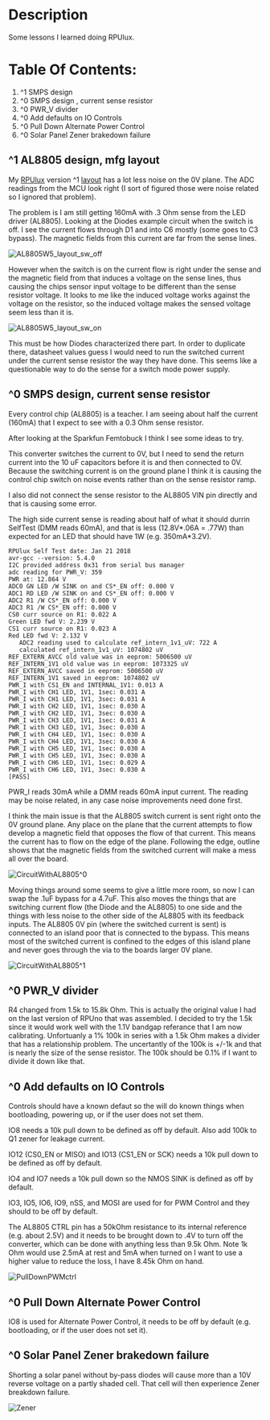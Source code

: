 # Description

Some lessons I learned doing RPUlux.

# Table Of Contents:

1. ^1 SMPS design
1. ^0 SMPS design , current sense resistor
1. ^0 PWR_V divider
1. ^0 Add defaults on IO Controls
1. ^0 Pull Down Alternate Power Control
1. ^0 Solar Panel Zener brakedown failure


## ^1  AL8805 design, mfg layout

My [RPUlux] version ^1 [layout] has a lot less noise on the 0V plane. The ADC readings from the MCU look right (I sort of figured those were noise related so I ignored that problem).

[RPUlux]: https://github.com/epccs/RPUlux/
[layout]: https://github.com/epccs/Eagle/tree/master/RPUlux

The problem is I am still getting 160mA with .3 Ohm sense from the LED driver (AL8805). Looking at the Diodes example circuit when the switch is off. I see the current flows through D1 and into C6 mostly (some goes to C3 bypass). The magnetic fields from this current are far from the sense lines. 

![AL8805W5_layout_sw_off](./AL8805W5_layout_sw_off.png "AL8805W5 Example Layout Swith Off")

However when the switch is on the current flow is right under the sense and the magnetic field from that induces a voltage on the sense lines, thus causing the chips sensor input voltage to be different than the sense resistor voltage. It looks to me like the induced voltage works against the voltage on the resistor, so the induced voltage makes the sensed voltage seem less than it is.

![AL8805W5_layout_sw_on](./AL8805W5_layout_sw_on.png "AL8805W5 Example Layout Swith On")

This must be how Diodes characterized there part. In order to duplicate there, datasheet values guess I would need to run the switched current under the current sense resistor the way they have done. This seems like a questionable way to do the sense for a switch mode power supply.


## ^0  SMPS design, current sense resistor

Every control chip (AL8805) is a teacher. I am seeing about half the current (160mA) that I expect to see with a 0.3 Ohm sense resistor. 

After looking at the Sparkfun Femtobuck I think I see some ideas to try. 

This converter switches the current to 0V, but I need to send the return current into the 10 uF capacitors before it is and then connected to 0V. Because the switching current is on the ground plane I think it is causing the control chip switch on noise events rather than on the sense resistor ramp.

I also did not connect the sense resistor to the AL8805 VIN pin directly and that is causing some error.

The high side current sense is reading about half of what it should durrin SelfTest (DMM reads 60mA), and that is less (12.8V*.06A = .77W) than expected for an LED that should have 1W (e.g. 350mA*3.2V).

```
RPUlux Self Test date: Jan 21 2018
avr-gcc --version: 5.4.0
I2C provided address 0x31 from serial bus manager
adc reading for PWR_V: 359
PWR at: 12.864 V
ADC0 GN LED /W SINK on and CS*_EN off: 0.000 V
ADC1 RD LED /W SINK on and CS*_EN off: 0.000 V
ADC2 R1 /W CS*_EN off: 0.000 V
ADC3 R1 /W CS*_EN off: 0.000 V
CS0 curr source on R1: 0.022 A
Green LED fwd V: 2.239 V
CS1 curr source on R1: 0.023 A
Red LED fwd V: 2.132 V
   ADC2 reading used to calculate ref_intern_1v1_uV: 722 A
   calculated ref_intern_1v1_uV: 1074802 uV
REF_EXTERN_AVCC old value was in eeprom: 5006500 uV
REF_INTERN_1V1 old value was in eeprom: 1073325 uV
REF_EXTERN_AVCC saved in eeprom: 5006500 uV
REF_INTERN_1V1 saved in eeprom: 1074802 uV
PWR_I with CS1_EN and INTERNAL_1V1: 0.013 A
PWR_I with CH1 LED, 1V1, 1sec: 0.031 A
PWR_I with CH1 LED, 1V1, 3sec: 0.031 A
PWR_I with CH2 LED, 1V1, 1sec: 0.030 A
PWR_I with CH2 LED, 1V1, 3sec: 0.030 A
PWR_I with CH3 LED, 1V1, 1sec: 0.031 A
PWR_I with CH3 LED, 1V1, 3sec: 0.030 A
PWR_I with CH4 LED, 1V1, 1sec: 0.030 A
PWR_I with CH4 LED, 1V1, 3sec: 0.030 A
PWR_I with CH5 LED, 1V1, 1sec: 0.030 A
PWR_I with CH5 LED, 1V1, 3sec: 0.030 A
PWR_I with CH6 LED, 1V1, 1sec: 0.029 A
PWR_I with CH6 LED, 1V1, 3sec: 0.030 A
[PASS]
```

PWR_I reads 30mA while a DMM reads 60mA input current. The reading may be noise related, in any case noise improvements need done first.

I think the main issue is that the AL8805 switch current is sent right onto the 0V ground plane. Any place on the plane that the current attempts to flow develop a magnetic field that opposes the flow of that current. This means the current has to flow on the edge of the plane. Following the edge, outline shows that the magnetic fields from the switched current will make a mess all over the board.

![CircuitWithAL8805^0](./CircuitWithAL8805^0.png "Circuit With AL8805 ^0")

Moving things around some seems to give a little more room, so now I can swap the .1uF bypass for a 4.7uF. This also moves the things that are switching current flow (the Diode and the AL8805) to one side and the things with less noise to the other side of the AL8805 with its feedback inputs. The AL8805 0V pin (where the switched current is sent) is connected to an island poor that is connected to the bypass. This means most of the switched current is confined to the edges of this island plane and never goes through the via to the boards larger 0V plane.

![CircuitWithAL8805^1](./CircuitWithAL8805^1.png "Circuit With AL8805 ^1")


## ^0  PWR_V divider

R4 changed from 1.5k to 15.8k Ohm. This is actually the original value I had on the last version of RPUno that was assembled. I decided to try the 1.5k since it would work well
with the 1.1V bandgap referance that I am now calibrating. Unfortuanly a 1% 100k in series with a 1.5k Ohm makes a divider that has a relationship problem. The uncertantly of the 100k is +/-1k and that is nearly the size of the sense resistor. The 100k should be 0.1% if I want to divide it down like that.


## ^0  Add defaults on IO Controls

Controls should have a known defaut so the will do known things when bootloading, powering up, or if the user does not set them.

IO8 needs a 10k pull down to be defined as off by default. Also add 100k to Q1 zener for leakage current.

IO12 (CS0_EN or MISO) and IO13 (CS1_EN or SCK) needs a 10k pull down to be defined as off by default.

IO4 and IO7 needs a 10k pull down so the NMOS SINK is defined as off by default.

IO3, IO5, IO6, IO9, nSS, and MOSI are used for for PWM Control and they should to be off by default.

The AL8805 CTRL pin has a 50kOhm resistance to its internal reference (e.g. about 2.5V) and it needs to be brought down to .4V to turn off the converter, which can be done with anything less than 9.5k Ohm. Note 1k Ohm would use 2.5mA at rest and 5mA when turned on I want to use a higher value to reduce the loss, I have 8.45k Ohm on hand. 

![PullDownPWMctrl](./PullDownPWMctrl.png "Pull Down PWM CNRL")

## ^0  Pull Down Alternate Power Control

IO8 is used for Alternate Power Control, it needs to be off by default (e.g. bootloading, or if the user does not set it).

## ^0  Solar Panel Zener brakedown failure

Shorting a solar panel without by-pass diodes will cause more than a 10V reverse voltage on a partly shaded cell. That cell will then experience Zener breakdown failure.

![Zener](./SolarReverseBreakdownIssue.png "Zener Brakedown")
